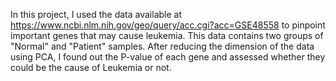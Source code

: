 In this project, I used the data available at https://www.ncbi.nlm.nih.gov/geo/query/acc.cgi?acc=GSE48558 to pinpoint important genes that may cause leukemia. This data
contains two groups of "Normal" and "Patient" samples. After reducing the dimension of the data using PCA, I found out the P-value of each gene and assessed whether they
could be the cause of Leukemia or not.
